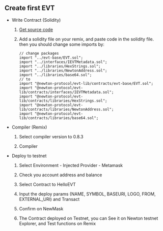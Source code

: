 ## Create first EVT

- Write Contract (Solidity)

   1. [Get source code](https://github.com/newtonproject/evt-lib/blob/master/contracts/evt-examples/HelloEVT.sol)

   2. Add a solidity file on your remix, and paste code in the solidity file. then you should change some imports by: 

      ```solidity
      // change packages
      import "../evt-base/EVT.sol";
      import "../interfaces/IEVTMetadata.sol";
      import "../libraries/HexStrings.sol";
      import "../libraries/NewtonAddress.sol";
      import "../libraries/base64.sol";
      // to
      import "@newton-protocol/evt-lib/contracts/evt-base/EVT.sol";
      import "@newton-protocol/evt-lib/contracts/interfaces/IEVTMetadata.sol";
      import "@newton-protocol/evt-lib/contracts/libraries/HexStrings.sol";
      import "@newton-protocol/evt-lib/contracts/libraries/NewtonAddress.sol";
      import "@newton-protocol/evt-lib/contracts/libraries/base64.sol";
      ```
- Compiler (Remix)
   1. Select compiler version to 0.8.3
   
   2. Compiler

- Deploy to testnet
   1. Select Environment - Injected Provider - Metamask

   2. Check you account address and balance

   3. Select Contract to HelloEVT

   4. Input the deploy params (NAME, SYMBOL, BASEURI, LOGO, FROM, EXTERNAL_URI) and Transact

   5. Confirm on NewMask

   6. The Contract deployed on Testnet, you can See it on Newton testnet Explorer, and Test functions on Remix